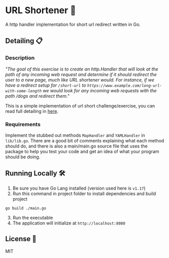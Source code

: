 # URL Shortener 🔀

A http handler implementation for short url redirect written in Go.

## Detailing 📋

### **Description**

*"The goal of this exercise is to create an http.Handler that will look at the path of any incoming web request and determine if it should redirect the user to a new page, much like URL shortener would. For instance, if we have a redirect setup for `/short-url` to `https://www.example.com/long-url-with-some-length` we would look for any incoming web requests with the path /dogs and redirect them."*

This is a simple implementation of url short challenge/exercise, you can read full detailing in [here](https://github.com/gophercises/urlshort).

### **Requirements**

Implement the stubbed out methods `MapHandler` and `YAMLHandler` in `lib/lib.go`. There are a good bit of comments explaining what each method should do, and there is also a main/main.go source file that uses the package to help you test your code and get an idea of what your program should be doing.

## Running Locally 🛠️

1. Be sure you have Go Lang installed (version used here is `v1.17`)
2. Run this command in project folder to install dependencies and build project
```
go build ./main.go
```
3. Run the executable
4. The application will initialize at `http://localhost:8080`

## License 💼

MIT